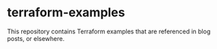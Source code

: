 # terraform-examples

This repository contains Terraform examples that are referenced in blog posts, or elsewhere.
